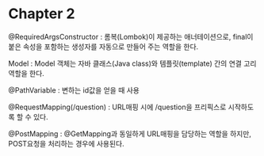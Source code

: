 # Chapter 2

@RequiredArgsConstructor : 롬복(Lombok)이 제공하는 애너테이션으로, final이 붙은 속성을 포함하는 생성자를 자동으로 만들어 주는 역할을 한다.

Model : Model 객체는 자바 클래스(Java class)와 템플릿(template) 간의 연결 고리 역할을 한다. 

@PathVariable : 변하는 id값을 얻을 때 사용

@RequestMapping(/question) : URL매핑 시에 /question을 프리픽스로 시작하도록 할 수 있다. 

@PostMapping : @GetMapping과 동일하게 URL매핑을 담당하는 역할을 하지만, POST요청을 처리하는 경우에 사용된다.